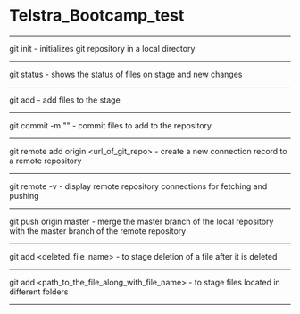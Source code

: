 # Telstra_Bootcamp_test
_________________________________________________________________________________________________________________________
git init -
            initializes git repository in a local directory
_________________________________________________________________________________________________________________________
git status -
            shows the status of files on stage and new changes
_________________________________________________________________________________________________________________________
git add <filename> -
            add files to the stage
_________________________________________________________________________________________________________________________
git commit -m "<message>" -
            commit files to add to the repository
_________________________________________________________________________________________________________________________
git remote add origin <url_of_git_repo> -
            create a new connection record to a remote repository
_________________________________________________________________________________________________________________________
git remote -v -
            display remote repository connections for fetching and pushing
_________________________________________________________________________________________________________________________
git push origin master -
            merge the master branch of the local repository with the master branch of the remote repository
_________________________________________________________________________________________________________________________
git add <deleted_file_name> -
            to stage deletion of a file after it is deleted
_________________________________________________________________________________________________________________________
git add <path_to_the_file_along_with_file_name> -
            to stage files located in different folders
_________________________________________________________________________________________________________________________
